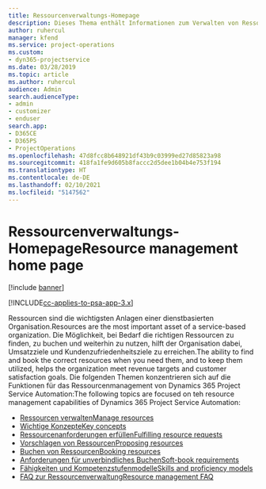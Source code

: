 ```yaml
---
title: Ressourcenverwaltungs-Homepage
description: Dieses Thema enthält Informationen zum Verwalten von Ressourcen.
author: ruhercul
manager: kfend
ms.service: project-operations
ms.custom:
- dyn365-projectservice
ms.date: 03/28/2019
ms.topic: article
ms.author: ruhercul
audience: Admin
search.audienceType:
- admin
- customizer
- enduser
search.app:
- D365CE
- D365PS
- ProjectOperations
ms.openlocfilehash: 47d8fcc8b648921df43b9c03999ed27d85823a98
ms.sourcegitcommit: 418fa1fe9d605b8faccc2d5dee1b04b4e753f194
ms.translationtype: HT
ms.contentlocale: de-DE
ms.lasthandoff: 02/10/2021
ms.locfileid: "5147562"
---
```

# <a name="resource-management-home-page"></a><span data-ttu-id="82fe9-103">Ressourcenverwaltungs-Homepage</span><span class="sxs-lookup"><span data-stu-id="82fe9-103">Resource management home page</span></span>

[!include [banner](../includes/psa-now-project-operations.md)]

[!INCLUDE[cc-applies-to-psa-app-3.x](../includes/cc-applies-to-psa-app-3x.md)]

<span data-ttu-id="82fe9-104">Ressourcen sind die wichtigsten Anlagen einer dienstbasierten Organisation.</span><span class="sxs-lookup"><span data-stu-id="82fe9-104">Resources are the most important asset of a service-based organization.</span></span> <span data-ttu-id="82fe9-105">Die Möglichkeit, bei Bedarf die richtigen Ressourcen zu finden, zu buchen und weiterhin zu nutzen, hilft der Organisation dabei, Umsatzziele und Kundenzufriedenheitsziele zu erreichen.</span><span class="sxs-lookup"><span data-stu-id="82fe9-105">The ability to find and book the correct resources when you need them, and to keep them utilized, helps the organization meet revenue targets and customer satisfaction goals.</span></span> <span data-ttu-id="82fe9-106">Die folgenden Themen konzentrieren sich auf die Funktionen für das Ressourcenmanagement von Dynamics 365 Project Service Automation:</span><span class="sxs-lookup"><span data-stu-id="82fe9-106">The following topics are focused on teh resource management capabilities of Dynamics 365 Project Service Automation:</span></span>

- [<span data-ttu-id="82fe9-107">Ressourcen verwalten</span><span class="sxs-lookup"><span data-stu-id="82fe9-107">Manage resources</span></span>](manage-resources.md)
- [<span data-ttu-id="82fe9-108">Wichtige Konzepte</span><span class="sxs-lookup"><span data-stu-id="82fe9-108">Key concepts</span></span>](reports-key-concepts.md)
- [<span data-ttu-id="82fe9-109">Ressourcenanforderungen erfüllen</span><span class="sxs-lookup"><span data-stu-id="82fe9-109">Fulfilling resource requests</span></span>](resource-management-fulfill-requests.md)
- [<span data-ttu-id="82fe9-110">Vorschlagen von Ressourcen</span><span class="sxs-lookup"><span data-stu-id="82fe9-110">Proposing resources</span></span>](resource-management-propose-resources.md)
- [<span data-ttu-id="82fe9-111">Buchen von Ressourcen</span><span class="sxs-lookup"><span data-stu-id="82fe9-111">Booking resources</span></span>](resource-management-book-resources-scheduleboard.md)
- [<span data-ttu-id="82fe9-112">Anforderungen für unverbindliches Buchen</span><span class="sxs-lookup"><span data-stu-id="82fe9-112">Soft-book requirements</span></span>](resource-management-softbook-requirements.md)
- [<span data-ttu-id="82fe9-113">Fähigkeiten und Kompetenzstufenmodelle</span><span class="sxs-lookup"><span data-stu-id="82fe9-113">Skills and proficiency models</span></span>](resource-management-skills-proficiency.md)
- [<span data-ttu-id="82fe9-114">FAQ zur Ressourcenverwaltung</span><span class="sxs-lookup"><span data-stu-id="82fe9-114">Resource management FAQ</span></span>](resource-management-faq.md)
